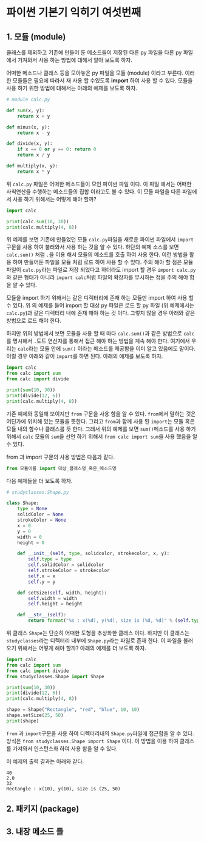 # 파이썬 기본기 익히기 여섯번째 

## 1. 모듈 (module)

클래스를 제외하고 기존에 만들어 둔 메소드들이 저장된 다른 py 파일을 다른 py 파일에서 가져와서 사용 하는 방법에 대해서 알아 보도록 하자. 

어떠한 메소드나 클래스 등을 모아놓은 py 파일을 모듈 (module) 이라고 부른다. 이러한 모듈들은 필요에 따라서 재 사용 할 수있도록 **import** 하여 사용 할 수 있다. 모듈을 사용 하기 위한 방법에 대해서는 아래의 예제를 보도록 하자. 

```py 
# module calc.py

def sum(x, y):
	return x + y

def minus(x, y):
	return x - y

def divide(x, y):
	if x == 0 or y == 0: return 0
	return x / y

def multiply(x, y):
	return x * y
```

위 `calc.py` 파일은 어떠한 메소드들이 모인 파이썬 파일 이다. 이 파일 에서는 어떠한 사칙연산을 수행하는 메소드들의 집합 이라고도 볼 수 있다. 이 모듈 파일을 다른 파일에서 사용 하기 위해서는 어떻게 해야 할까? 

```py 
import calc

print(calc.sum(10, 30))
print(calc.multiply(4, 8))
```

위 예제를 보면 기존에 만들었던 모듈 `calc.py`파일을 새로운 파이썬 파일에서 `import`구문을 사용 하여 불러와서 사용 하는 것을 알 수 있다. 하단의 예제 소스를 보면 `calc.sum()` 처럼 `.`을 이용 해서 모듈의 메소드를 호출 하여 사용 한다. 이런 방법을 활용 하여 만들어둔 파일을 모듈 처럼 로드 하여 사용 할 수 있다. 주의 해야 할 점은 모듈 파일이 `calc.py`라는 파일로 저장 되었다고 하더라도 import 할 경우 `import calc.py`와 같은 형태가 아니라 `import calc`처럼 파일의 확장자를 무시하는 점을 주의 해야 함을 알 수 있다. 

모듈을 import 하기 위해서는 같은 디렉터리에 존재 하는 모듈만 import 하여 사용 할 수 있다. 위 의 예제를 들어 import 할 대상 py 파일은 로드 할 py 파일 (위 예제에서는 `calc.py`)과 같은 디렉터리 내에 존재 해야 하는 것 이다. 그렇지 않을 경우 아래와 같은 방법으로 로드 해야 한다. 

하지만 위의 방법에서 보면 모듈을 사용 할 때 마다 `calc.sum()`과 같은 방법으로 `calc`를 명시해서 `.`도트 연산자를 통해서 접근 해야 하는 방법을 계속 해야 한다. 여기에서 우리는 `calc`라는 모듈 안에 `sum()` 이라는 메소드를 제공함을 이미 알고 있음에도 말이다. 이럴 경우 아래와 같이 `import`를 하면 된다. 아래의 예제를 보도록 하자. 

```py 
import calc
from calc import sum
from calc import divide

print(sum(10, 30))
print(divide(12, 6))
print(calc.multiply(4, 8))
```

기존 예제와 동일해 보이지만 `from` 구문을 사용 함을 알 수 있다. `from`에서 말하는 것은 어딘가에 위치해 있는 모듈을 뜻한다. 그리고 `from`과 함께 사용 된 `import`는 모듈 혹은 모듈 내의 함수나 클래스를 뜻 한다. 그래서 위의 예제를 보면 `sum()`메소드를 사용 하기 위해서 `calc` 모듈의 `sum`을 선언 하기 위해서 `from calc import sum`을 사용 했음을 알 수 있다. 

from 과 import 구문의 사용 방법은 다음과 같다. 

```py
from 모듈이름 import 대상_클래스명_혹은_메소드명
```

다음 예제들을 더 보도록 하자. 

```py 
# studyclasses.Shape.py

class Shape:
	type = None
	solidColor = None
	strokeColor = None
	x = 0
	y = 0
	width = 0
	height = 0

	def __init__(self, type, solidcolor, strokecolor, x, y):
		self.type = type
		self.solidColor = solidcolor
		self.strokeColor = strokecolor
		self.x = x
		self.y = y

	def setSize(self, width, height):
		self.width = width
		self.height = height

	def __str__(self):
		return format("%s : x(%d), y(%d), size is (%d, %d)" % (self.type, self.x, self.y, self.width, self.height))
```

위 클래스 `Shape`는 단순히 어떠한 도형을 추상화한 클래스 이다. 하지만 이 클래스는 `studyclasses`라는 디렉터리 내부에 `Shape.py`라는 파일로 존재 한다. 이 파일을 불러오기 위해서는 어떻게 해야 할까? 아래의 예제를 더 보도록 하자. 


```py 
import calc
from calc import sum
from calc import divide
from studyclasses.Shape import Shape

print(sum(10, 30))
print(divide(12, 6))
print(calc.multiply(4, 8))

shape = Shape("Rectangle", "red", "blue", 10, 10)
shape.setSize(25, 50)
print(shape)
```

`from` 과 `import`구문을 사용 하여 디렉터리내의 `Shape.py`파일에 접근함을 알 수 있다. 방식은 `from studyclasses.Shape import Shape` 이다. 이 방법을 이용 하여 클래스를 가져와서 인스턴스화 하여 사용 함을 알 수 있다. 

이 예제의 출력 결과는 아래와 같다. 

```
40
2.0
32
Rectangle : x(10), y(10), size is (25, 50)
```


## 2. 패키지 (package)

## 3. 내장 메소드 들 